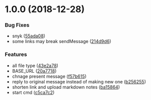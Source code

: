# 1.0.0 (2018-12-28)


### Bug Fixes

* snyk ([55ada08](https://github.com/geekdada/droplr-telegram-bot/commit/55ada08))
* some links may break sendMessage ([214d9d6](https://github.com/geekdada/droplr-telegram-bot/commit/214d9d6))


### Features

* all file type ([43e2a78](https://github.com/geekdada/droplr-telegram-bot/commit/43e2a78))
* BASE_URL ([20a7718](https://github.com/geekdada/droplr-telegram-bot/commit/20a7718))
* chnage present message ([f57b615](https://github.com/geekdada/droplr-telegram-bot/commit/f57b615))
* reply to original message instead of making new one ([b256255](https://github.com/geekdada/droplr-telegram-bot/commit/b256255))
* shorten link and upload markdown notes ([ba15864](https://github.com/geekdada/droplr-telegram-bot/commit/ba15864))
* start cmd ([c5ca7c2](https://github.com/geekdada/droplr-telegram-bot/commit/c5ca7c2))



